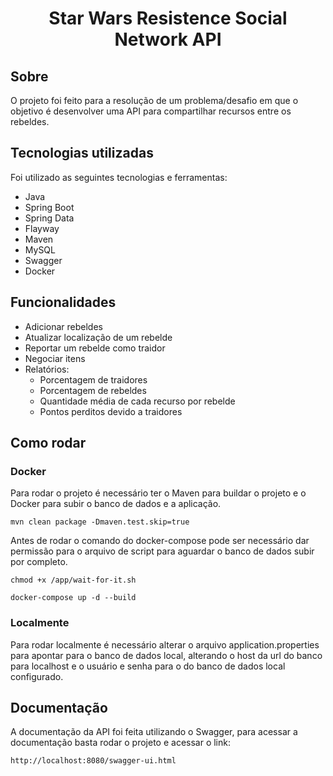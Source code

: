 <h1 align="center">
    Star Wars Resistence Social Network API
</h1>

## Sobre

O projeto foi feito para a resolução de um problema/desafio em que o objetivo é desenvolver uma API para
compartilhar recursos entre os rebeldes.

## Tecnologias utilizadas

Foi utilizado as seguintes tecnologias e ferramentas:

- Java
- Spring Boot
- Spring Data
- Flayway
- Maven
- MySQL
- Swagger
- Docker

## Funcionalidades

- Adicionar rebeldes
- Atualizar localização de um rebelde
- Reportar um rebelde como traidor
- Negociar itens
- Relatórios:
    - Porcentagem de traidores
    - Porcentagem de rebeldes
    - Quantidade média de cada recurso por rebelde
    - Pontos perditos devido a traidores

## Como rodar

### Docker

Para rodar o projeto é necessário ter o Maven para buildar o projeto e o Docker para subir o banco de dados e a aplicação.

```
mvn clean package -Dmaven.test.skip=true
```

Antes de rodar o comando do docker-compose pode ser necessário dar permissão para o arquivo de script para aguardar o banco de dados subir por completo.

```
chmod +x /app/wait-for-it.sh
```

```
docker-compose up -d --build
```

### Localmente

Para rodar localmente é necessário alterar o arquivo application.properties para apontar para o banco de dados local, alterando o host da url do banco para localhost e o usuário e senha para o do banco de dados local configurado.

## Documentação

A documentação da API foi feita utilizando o Swagger, para acessar a documentação basta rodar o projeto e acessar o link:

```
http://localhost:8080/swagger-ui.html 
```